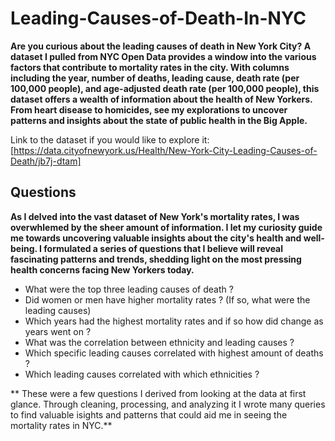 # Leading-Causes-of-Death-In-NYC

**Are you curious about the leading causes of death in New York City? A dataset I pulled from NYC Open Data provides a window
into the various factors that contribute to mortality rates in the city. With columns including the year, number of deaths, 
leading cause, death rate (per 100,000 people), and age-adjusted death rate (per 100,000 people), this dataset offers a wealth of 
information about the health of New Yorkers. From heart disease to homicides, see my explorations to uncover patterns and insights 
about the state of public health in the Big Apple.**

Link to the dataset if you would like to explore it:  [https://data.cityofnewyork.us/Health/New-York-City-Leading-Causes-of-Death/jb7j-dtam]


## Questions 

**As I delved into the vast dataset of New York's mortality rates, I was overwhlemed by the sheer amount of information. I let my curiosity guide me towards uncovering valuable insights about the city's health and well-being. I formulated a series of questions
that I believe will reveal fascinating patterns and trends, shedding light on the most pressing health concerns facing New Yorkers today.**

- What were the top three leading causes of death ?
- Did women or men have higher mortality rates ? (If so, what were the leading causes)
- Which years had the highest mortality rates and if so how did change as years went on ?
- What was the correlation between ethnicity and leading causes ?
- Which specific leading causes correlated with highest amount of deaths ?
- Which leading causes correlated with which ethnicities ?
 
 ** These were a few questions I derived from looking at the data at first glance. Through cleaning, processing, and analyzing it I wrote many queries to find valuable isights and patterns that could aid me in seeing the mortality rates in NYC.**
